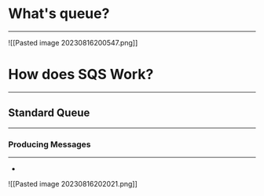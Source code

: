 # What's queue?
---

![[Pasted image 20230816200547.png]]

# How does SQS Work?
---

## Standard Queue
---

### Producing Messages
---

* 

![[Pasted image 20230816202021.png]]